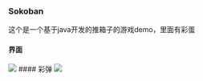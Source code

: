 ### Sokoban

这个是一个基于java开发的推箱子的游戏demo，里面有彩蛋

#### 界面
<img src="https://github.com/MrRice1202/Sokoban/blob/master/doc/2018-05-10_161833.png"/> 
#### 彩弹
<img src="https://github.com/MrRice1202/Sokoban/blob/master/doc/2018-05-10_161943.png"/> 


